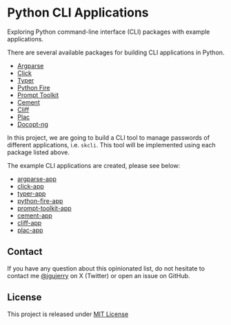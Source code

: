 # Python CLI Applications

Exploring Python command-line interface (CLI) packages with example applications.


There are several available packages for building CLI applications in Python.

* [Argparse](https://docs.python.org/3/library/argparse.html)
* [Click](https://click.palletsprojects.com/)
* [Typer](https://github.com/tiangolo/typer)
* [Python Fire](https://github.com/google/python-fire)
* [Prompt Toolkit](https://github.com/prompt-toolkit/python-prompt-toolkit)
* [Cement](https://github.com/datafolklabs/cement)
* [Cliff](https://github.com/openstack/cliff)
* [Plac](https://github.com/ialbert/plac)
* [Docopt-ng](https://github.com/jazzband/docopt-ng)

In this project, we are going to build a CLI tool to manage passwords of different applications, i.e. `skcli`. This tool will be implemented using each package listed above.

The example CLI applications are created, please see below:

* [argparse-app](./argparse-app/README.md)
* [click-app](./click-app/README.md)
* [typer-app](./typer-app/README.md)
* [python-fire-app](./python-fire-app/README.md)
* [prompt-toolkit-app](./prompt-toolkit-app/README.md)
* [cement-app](./cement-app/README.md)
* [cliff-app](./cliff-app/README.md)
* [plac-app](./plac-app/README.md)


## Contact

If you have any question about this opinionated list, do not hesitate to contact me [@jgujerry](https://twitter.com/jgujerry) on X (Twitter) or open an issue on GitHub.


## License

This project is released under [MIT License](LICENSE)
